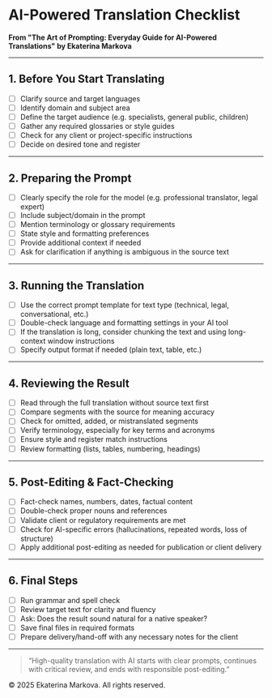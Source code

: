 
# AI-Powered Translation Checklist
**From "The Art of Prompting: Everyday Guide for AI-Powered Translations" by Ekaterina Markova**

---

## 1. Before You Start Translating
- [ ] Clarify source and target languages
- [ ] Identify domain and subject area
- [ ] Define the target audience (e.g. specialists, general public, children)
- [ ] Gather any required glossaries or style guides
- [ ] Check for any client or project-specific instructions
- [ ] Decide on desired tone and register

---

## 2. Preparing the Prompt
- [ ] Clearly specify the role for the model (e.g. professional translator, legal expert)
- [ ] Include subject/domain in the prompt
- [ ] Mention terminology or glossary requirements
- [ ] State style and formatting preferences
- [ ] Provide additional context if needed
- [ ] Ask for clarification if anything is ambiguous in the source text

---

## 3. Running the Translation
- [ ] Use the correct prompt template for text type (technical, legal, conversational, etc.)
- [ ] Double-check language and formatting settings in your AI tool
- [ ] If the translation is long, consider chunking the text and using long-context window instructions
- [ ] Specify output format if needed (plain text, table, etc.)

---

## 4. Reviewing the Result
- [ ] Read through the full translation without source text first
- [ ] Compare segments with the source for meaning accuracy
- [ ] Check for omitted, added, or mistranslated segments
- [ ] Verify terminology, especially for key terms and acronyms
- [ ] Ensure style and register match instructions
- [ ] Review formatting (lists, tables, numbering, headings)

---

## 5. Post-Editing & Fact-Checking
- [ ] Fact-check names, numbers, dates, factual content
- [ ] Double-check proper nouns and references
- [ ] Validate client or regulatory requirements are met
- [ ] Check for AI-specific errors (hallucinations, repeated words, loss of structure)
- [ ] Apply additional post-editing as needed for publication or client delivery

---

## 6. Final Steps
- [ ] Run grammar and spell check
- [ ] Review target text for clarity and fluency
- [ ] Ask: Does the result sound natural for a native speaker?
- [ ] Save final files in required formats
- [ ] Prepare delivery/hand-off with any necessary notes for the client

---

> “High-quality translation with AI starts with clear prompts, continues with critical review, and ends with responsible post-editing.”

© 2025 Ekaterina Markova. All rights reserved.
